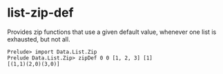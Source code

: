 # list-zip-def

Provides zip functions that use a given default value, whenever one list is exhausted, but not all.

    Prelude> import Data.List.Zip
    Prelude Data.List.Zip> zipDef 0 0 [1, 2, 3] [1]
    [(1,1)(2,0)(3,0)]

